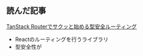 ## 読んだ記事
[TanStack Routerでサクッと始める型安全ルーティング](https://zenn.dev/calloc134/articles/6680b272a2c2c5)
- Reactのルーティングを行うライブラリ
- 型安全性が